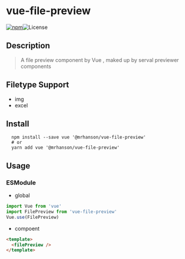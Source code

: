 # vue-file-preview

[![npm](https://img.shields.io/npm/v/@mrhanson/vue-file-preview.svg)](https://www.npmjs.com/package/@mrhanson/vue-file-preview)![License](https://img.shields.io/npm/l/@mrhanson/vue-file-preview)

## Description

> A file preview component by Vue , maked up by serval previewer components

## Filetype Support

- img
- excel

## Install

```shell
  npm install --save vue '@mrhanson/vue-file-preview'
  # or
  yarn add vue '@mrhanson/vue-file-preview'
```

## Usage

### ESModule

- global

```js
import Vue from 'vue'
import FilePreview from 'vue-file-preview'
Vue.use(FilePreview)
```

- compoent

```html
<template>
  <filePreview />
</template>
```
